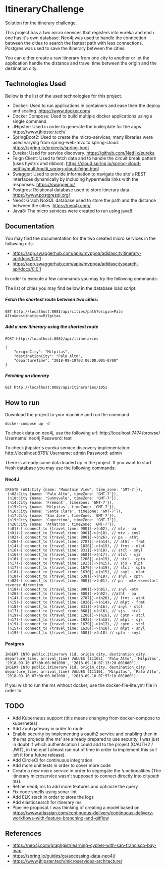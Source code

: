 # ItineraryChallenge

Solution for the itinerary challenge.

This project has a two micro services that registers into eureka and each one has it's own database.
Neo4j was used to handle the connection between the cities to search the fastest path with less connections.
Postgres was used to save the itinerary between the cities.

You can either create a raw itinerary from one city to another or let the application handle
the distance and travel time between the origin and the destination city.

## Technologies Used

Bellow is the list of the used technologies for this project.

- Docker: Used to run applications in containers and ease their the deploy and scaling. https://www.docker.com/
- Docker Compose: Used to build multiple docker applications using a single command.
- JHipster: Used in order to generate the boilerplate for the apps. https://www.jhipster.tech/
- SpringBoot2: Used to create the micro-services, many libraries were used varying from spring-web-mvc to spring-cloud. https://spring.io/projects/spring-boot
- Eureka: Used for service discovery. https://github.com/Netflix/eureka
- Feign Client: Used to fetch data and to handle the circuit break pattern (uses hystrix and ribbon). https://cloud.spring.io/spring-cloud-netflix/multi/multi_spring-cloud-feign.html
- Swagger: Used to provide information to navigate the site's REST interfaces dynamically by including hypermedia links with the responses. https://swagger.io/
- Postgres: Relational database used to store itinerary data. https://www.postgresql.org/
- Neo4: Graph NoSQL database used to store the path and the distance between the cities. https://neo4j.com/ 
- Java8: The micro services were created to run using java8

## Documentation

You may find the documentation for the two created micro services in the following urls:
- https://app.swaggerhub.com/apis/mvppoa/adidascityitinerary-api/docs/0.0.1
- https://app.swaggerhub.com/apis/mvppoa/adidascitysearch-api/docs/0.0.1

In order to execute a few commands you may try the following commands:

The list of cities you may find bellow in the database load script.

##### Fetch the shortest route between two cities:
```
GET http://localhost:8081/api/cities/path?origin=Palo Alto&destination=Milpitas
```

##### Add a new itinerary using the shortest route
```
POST http://localhost:8082/api/itineraries

{
	"originCity": "Milpitas",
	"destinationCity": "Palo Alto",
	"departureTime": "2018-09-10T03:00:00.001-0700"
}
```

##### Fetching an itinerary
```
GET http://localhost:8082/api/itineraries/1051
```

## How to run

Download the project to your machine and run the command

```
docker-compose up -d
```

To check data on neo4j, use the following url:
http://localhost:7474/browse/
Username: neo4j
Password: test

To check jhipster's eureka service discovery implementation:
http://localhost:8761/
Username: admin
Password: admin

There is already some data loaded up in the project. 
If you want to start fresh database you may use the following commands:

#### Neo4J
```
CREATE (n01:City {name: 'Mountain View', time_zone: 'GMT-7'}),
 (n02:City {name: 'Palo Alto', timeZone: 'GMT-7'}),
 (n18:City {name: 'Sunnyvale', timeZone: 'GMT-7'}),
 (n14:City {name: 'Fremont', timeZone: 'GMT-7'}),
 (n15:City {name: 'Milpitas', timeZone: 'GMT-7'}),
 (n16:City {name: 'Santa Clara', timeZone: 'GMT-7'}),
 (n17:City {name: 'San Jose', timeZone: 'GMT-7'}),
 (n19:City {name: 'Cupertino', timeZone: 'GMT-7'}),
 (n26:City {name: 'Athetron', timeZone: 'GMT-7'}),
 (n01)-[:connect_to {travel_time: 900}]->(n02), // mtv - pa
 (n01)-[:connect_to {travel_time: 900}]->(n18), // mtv - snyl
 (n02)-[:connect_to {travel_time: 800}]->(n26), // pa - atht
 (n26)-[:connect_to {travel_time: 2787}]->(n14), // atht - frmt
 (n14)-[:connect_to {travel_time: 1826}]->(n15), // frmt - mlpt
 (n16)-[:connect_to {travel_time: 831}]->(n18), // stcl - snyl
 (n16)-[:connect_to {travel_time: 668}]->(n17), // stcl - sjs
 (n16)-[:connect_to {travel_time: 1206}]->(n19), // stcl - cptn
 (n17)-[:connect_to {travel_time: 1923}]->(n15), // sjs - mlpt
 (n17)-[:connect_to {travel_time: 1679}]->(n19), // stcl - cptn
 (n18)-[:connect_to {travel_time: 1630}]->(n15), // snyl - mlpt
 (n18)-[:connect_to {travel_time: 538}]->(n19), // snyl - cptn
 (n02)-[:connect_to {travel_time: 900}]->(n01), // pa - mtv <<==start reverse direction
 (n18)-[:connect_to {travel_time: 900}]->(n01), // snyl -mtv
 (n26)-[:connect_to {travel_time: 800}]->(n02), //atht - pa
 (n14)-[:connect_to {travel_time: 2787}]->(n26), // frmt - atht
 (n15)-[:connect_to {travel_time: 1826}]->(n14), // mlpt - frmt 
 (n18)-[:connect_to {travel_time: 831}]->(n16), // snyl - stcl
 (n17)-[:connect_to {travel_time: 668}]->(n16), // sjs - stcl
 (n19)-[:connect_to {travel_time: 1206}]->(n16), // cptn - stcl
 (n17)-[:connect_to {travel_time: 1923}]->(n15), // mlpt - sjs
 (n19)-[:connect_to {travel_time: 1679}]->(n17), // cptn - stcl
 (n15)-[:connect_to {travel_time: 1630}]->(n18), // mlpt - snyl
 (n19)-[:connect_to {travel_time: 500}]->(n18) // cptn - snyl
```

#### Postgres
```
INSERT INTO public.itinerary (id, origin_city, destination_city, departure_time, arrival_time) VALUES (111051, 'Palo Alto', 'Milpitas', '2018-09-10 07:00:00.001000', '2018-09-10 07:13:20.001000');
INSERT INTO public.itinerary (id, origin_city, destination_city, departure_time, arrival_time) VALUES (111101, 'Milpitas', 'Palo Alto', '2018-09-10 07:00:00.001000', '2018-09-10 07:57:10.001000');
```

If you wish to run the ms without docker, use the docker-file-lite.yml file in order to 

## TODO
- Add Kubernetes support (this means changing from docker-compose to kubernetes)
- Add Zuul gateway in order to route 
- Enable security by implementing a oauth2 service and enabling then in the ms projects (the ms' are already prepared to use security, I was just in doubt if which authentication I could add to the project (OAUTH2 / JWT), in the end I almost ran out of time in order to implement this so I left it for a future release).
- Add CircleCI for continuous integration
- Add more unit tests in order to cover more code
- Create a new micro service in order to segregate the functionalities (The itinerary microservice wasn't supposed to connect directly into citypath ms).
- Refine neo4j ms to add more features and optimize the query
- Fix code smells using sonar lint
- Add ELK stack in order to store the logs
- Add elasticsearch for itinerary ms 
- Pipeline proposal. I was thinking of creating a model based on https://www.atlassian.com/continuous-delivery/continuous-delivery-workflows-with-feature-branching-and-gitflow

## References
- https://neo4j.com/graphgist/learning-cypher-with-san-francisco-bay-map
- https://spring.io/guides/gs/accessing-data-neo4j/
- https://www.jhipster.tech/microservices-architecture/
